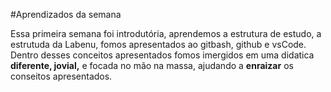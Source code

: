#Aprendizados da semana

Essa primeira semana foi introdutória, aprendemos a estrutura de estudo, a estrutuda da Labenu, fomos apresentados ao gitbash, github e vsCode. Dentro desses conceitos apresentados fomos imergidos em uma didatica **diferente, jovial,** e focada no mão na massa, ajudando a **enraizar** os conseitos apresentados.